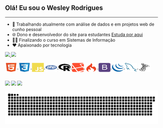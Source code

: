 ## Olá! Eu sou o Wesley Rodrigues
<hr>

- 🔭 Trabalhando atualmente com análise de dados e em projetos web de cunho pessoal
- 🌐 Dono e desenvolvedor do site para estudantes <a href ="https://estudaporaqui.com.br/">Estuda por aqui</a>
- 👨‍🎓 Finalizando o curso em Sistemas de Informação
- ❤️ Apaixonado por tecnologia

 <div>
  <a href="https://github.com/wesleyrodriguessantos">
  <img height="180em" src="https://github-readme-stats.vercel.app/api?username=wesleyrodriguessantos&show_icons=true&theme=dark&include_all_commits=true&count_private=true"/>
  <img height="180em" src="https://github-readme-stats.vercel.app/api/top-langs/?username=wesleyrodriguessantos&layout=compact&langs_count=7&theme=dark"/>
</div>
<div style="display: inline_block"><br>
  <img align="center" alt="Wesley-HTML" height="30" width="40" src="https://raw.githubusercontent.com/devicons/devicon/master/icons/html5/html5-original.svg">
  <img align="center" alt="Wesley-CSS" height="30" width="40" src="https://raw.githubusercontent.com/devicons/devicon/master/icons/css3/css3-original.svg">
  <img align="center" alt="Wesley-Js" height="30" width="40" src="https://raw.githubusercontent.com/devicons/devicon/master/icons/javascript/javascript-plain.svg">
  <img align="center" alt="Wesley-PHP" height="30" width="40" src="https://github.com/devicons/devicon/blob/master/icons/php/php-plain.svg">
  <img align="center" alt="Wesley-R" height="30" width="40" src="https://github.com/devicons/devicon/blob/master/icons/r/r-plain.svg">
  <img align="center" alt="Wesley-Laravel" height="30" width="40" src="https://github.com/devicons/devicon/blob/master/icons/laravel/laravel-plain.svg">
  <img align="center" alt="Wesley-CodeIgniter" height="30" width="40" src="https://github.com/devicons/devicon/blob/master/icons/codeigniter/codeigniter-plain.svg">
  <img align="center" alt="Wesley-Bootstrap" height="30" width="40" src="https://github.com/devicons/devicon/blob/master/icons/bootstrap/bootstrap-plain.svg">
  <img align="center" alt="Wesley-jQuery" height="30" width="40" src="https://github.com/devicons/devicon/blob/master/icons/jquery/jquery-plain.svg">
  <img align="center" alt="Wesley-MySQL" height="30" width="40" src="https://raw.githubusercontent.com/devicons/devicon/master/icons/mysql/mysql-original.svg">
  <img align="center" alt="Wesley-SQLSERVER" height="30" width="40" src="https://github.com/devicons/devicon/blob/master/icons/microsoftsqlserver/microsoftsqlserver-plain.svg">
</div>
  
  ##
 
<div> 
  <a href = "mailto:wesleyrodriguessantos99@gmail.com"><img src="https://img.shields.io/badge/-Gmail-%23333?style=for-the-badge&logo=gmail&logoColor=white" target="_blank"></a>
  <a href="https://www.instagram.com/wesley_rs99/" target="_blank"><img src="https://img.shields.io/badge/-Instagram-%23E4405F?style=for-the-badge&logo=instagram&logoColor=white" target="_blank"></a>
   <a href="https://api.whatsapp.com/send?phone=5562995596590" target="_blank"><img src="https://img.shields.io/badge/WhatsApp-25D366?style=for-the-badge&logo=whatsapp&logoColor=white" target="_blank"></a>
 
  ![Snake animation](https://github.com/wesleyrodriguessantos/wesleyrodriguessantos/blob/output/github-contribution-grid-snake.svg)
 
</div>
<!--
**wesleyrodriguessantos/wesleyrodriguessantos** is a ✨ _special_ ✨ repository because its `README.md` (this file) appears on your GitHub profile.

Here are some ideas to get you started:

- 🔭 I’m currently working on ...
- 🌱 I’m currently learning ...
- 👯 I’m looking to collaborate on ...
- 🤔 I’m looking for help with ...
- 💬 Ask me about ...
- 📫 How to reach me: ...
- 😄 Pronouns: ...
- ⚡ Fun fact: ...
-->
